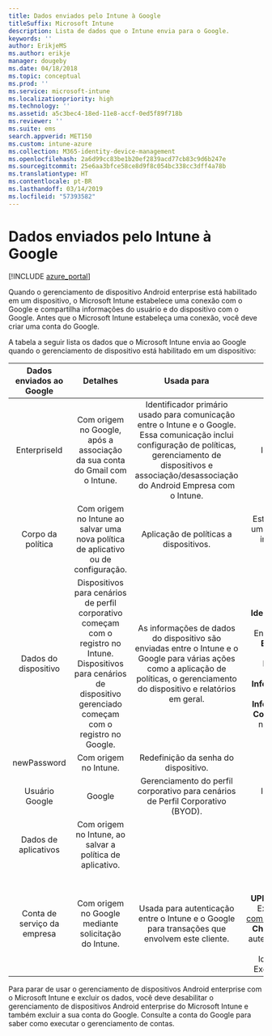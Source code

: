 ```yaml
---
title: Dados enviados pelo Intune à Google
titleSuffix: Microsoft Intune
description: Lista de dados que o Intune envia para o Google.
keywords: ''
author: ErikjeMS
ms.author: erikje
manager: dougeby
ms.date: 04/18/2018
ms.topic: conceptual
ms.prod: ''
ms.service: microsoft-intune
ms.localizationpriority: high
ms.technology: ''
ms.assetid: a5c3bec4-18ed-11e8-accf-0ed5f89f718b
ms.reviewer: ''
ms.suite: ems
search.appverid: MET150
ms.custom: intune-azure
ms.collection: M365-identity-device-management
ms.openlocfilehash: 2a6d99cc83be1b20ef2839acd77cb83c9d6b247e
ms.sourcegitcommit: 25e6aa3bfce58ce8d9f8c054bc338cc3dff4a78b
ms.translationtype: HT
ms.contentlocale: pt-BR
ms.lasthandoff: 03/14/2019
ms.locfileid: "57393582"
---
```

# <a name="data-intune-sends-to-google"></a>Dados enviados pelo Intune à Google

[!INCLUDE [azure_portal](./includes/azure_portal.md)]

Quando o gerenciamento de dispositivo Android enterprise está habilitado em um dispositivo, o Microsoft Intune estabelece uma conexão com o Google e compartilha informações do usuário e do dispositivo com o Google. Antes que o Microsoft Intune estabeleça uma conexão, você deve criar uma conta do Google.

A tabela a seguir lista os dados que o Microsoft Intune envia ao Google quando o gerenciamento de dispositivo está habilitado em um dispositivo:


| Dados enviados ao Google | Detalhes | Usada para | Exemplo |
|:---:|:---:|:---:|:---:|
| EnterpriseId | Com origem no Google, após a associação da sua conta do Gmail com o Intune. | Identificador primário usado para comunicação entre o Intune e o Google.  Essa comunicação inclui configuração de políticas, gerenciamento de dispositivos e associação/desassociação do Android Empresa com o Intune. | Identificador exclusivo, formato de exemplo: LC04eik8a6 |
| Corpo da política | Com origem no Intune ao salvar uma nova política de aplicativo ou de configuração. | Aplicação de políticas a dispositivos. | Esta é uma coleção de todas as configurações definidas para uma política de aplicativo ou de configuração. Ela pode conter informações do cliente, se fornecidas como parte de uma política, como: nomes de rede, nomes de aplicativos e configurações específicas de aplicativo. |
| Dados do dispositivo | Dispositivos para cenários de perfil corporativo começam com o registro no Intune. Dispositivos para cenários de dispositivo gerenciado começam com o registro no Google. | As informações de dados do dispositivo são enviadas entre o Intune e o Google para várias ações como a aplicação de políticas, o gerenciamento do dispositivo e relatórios em geral. | **Identificador exclusivo para representar o Nome do dispositivo.** Examplo: enterprises/LC04ebru7b/devices/3592d971168f9ae4<br>**Identificador exclusivo para representar o Nome de usuário.** Exemplo: Enterprises/LC04ebru7b/users/116838519924207449711<br>**Estado do dispositivo.** Exemplos: Ativo, Desabilitado, Em Provisionamento.<br>**Estados de conformidade.** Exemplos: configuração não compatível, aplicativos necessários ausentes<br>**Informações de software.** Exemplos: versões de software e o nível de patch.<br>**Informações de rede.** Exemplos: IMEI, MEID, WifiMacAddress<br>**Configurações do dispositivo.** Exemplos: informações sobre níveis de criptografia e se o dispositivo permite aplicativos desconhecidos.<br> Veja abaixo um exemplo de uma mensagem JSON. |
| newPassword | Com origem no Intune. | Redefinição da senha do dispositivo. | Cadeia de caracteres que representa a nova senha. |
| Usuário Google | Google | Gerenciamento do perfil corporativo para cenários de Perfil Corporativo (BYOD). | Identificador exclusivo para representar a conta do Gmail vinculada. Exemplo: 114223373813435875042 |
| Dados de aplicativos | Com origem no Intune, ao salvar a política de aplicativo. |  | Cadeia de caracteres de Nome do aplicativo. Exemplo: app:com.microsoft.windowsintune.companyportal |
| Conta de serviço da empresa | Com origem no Google mediante solicitação do Intune. | Usada para autenticação entre o Intune e o Google para transações que envolvem este cliente. | Há várias partes:<br> **ID da empresa**: documentada anteriormente.<br>**UPN**: UPN gerado, usado na autenticação em nome do cliente.<br>Exemplo: w49d77900526190e26708c31c9e8a0@pfwp-commicrosoftonedfmdm2.google.com.iam.gserviceaccount.com<br>**Chave**: blob codificado em Base64, usado em solicitações de autenticação, armazenado criptografado no serviço, mas esta é a aparência do blob:<br> Identificador exclusivo para representar a chave do cliente<br>Exemplo: a70d4d53eefbd781ce7ad6a6495c65eb15e74f1f |


Para parar de usar o gerenciamento de dispositivos Android enterprise com o Microsoft Intune e excluir os dados, você deve desabilitar o gerenciamento de dispositivos Android enterprise do Microsoft Intune e também excluir a sua conta do Google. Consulte a conta do Google para saber como executar o gerenciamento de contas.


